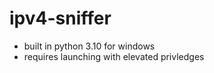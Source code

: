# ipv4-sniffer

<blockquote class="imgur-embed-pub" lang="en" data-id="a/vBqSL6m" data-context="false" ><a href="//imgur.com/a/vBqSL6m"></a></blockquote><script async src="//s.imgur.com/min/embed.js" charset="utf-8"></script>

- built in python 3.10 for windows
- requires launching with elevated privledges
